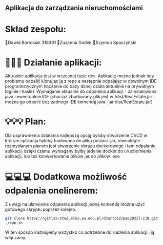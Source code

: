 ## Aplikacja do zarządzania nieruchomościami
# Skład zespołu:
👦Dawid Bartosiak 318361
👧Zuzanna Godek
👦Szymon Spaczyński

# 🔧🔧🔧 Działanie aplikacji:
Aktualnie aplikacja jest w wczesnej fazie dev. Aplikację można jednak bez problemu odpalić klonując ją z repo a następnie odpalając w dowolnym IDE programistycznym (łączenie do bazy danej działa aktualnie na prywatnym loginie i haśle).
Wymaganie aktualne do odpalenia aplikacji - zainstalowana java i ewentualnie IDE (chociaż zbudowany plik jest w /dist/RealEstate.jar i można go odpalić bez żadnego IDE komendą java -jar dist/RealEstate.jar)

# 💡💡💡 Plan:
Dla usprawnienia działania najlepszą opcją byłoby stworzenie CI/CD w którym aplikacja byłaby budowana do pliku postaci .jar, równolegle rozmyślanym planem jest stworzenie obrazu dockerowego i tam odpalanie aplikacji, dzięki czemu wymagany byłby jedynie docker do uruchomienia aplikacji, lub też konwertowanie plików jar do plików .exe

# 💻💻💻 Dodatkowa możliwość odpalenia onelinerem:
Z uwagi na ułatwienie odpalenia aplikacji jedną komendą można użyć gotowego skryptu poprzez kolejno:
```sh
git clone https://gitlab-stud.elka.pw.edu.pl/dbartos2/pap2023l-z10.git
./run.sh
```
W ten sposób instalujemy wszystko co potrzebne do ruszenia aplikacji i ją włączamy.
